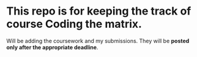 # This repo is for keeping the track of course Coding the matrix.
Will be adding the coursework and my submissions. They will be **posted only after the appropriate deadline**.

